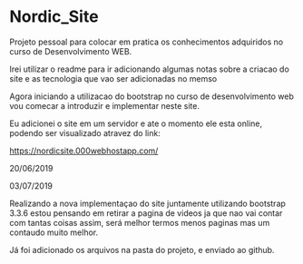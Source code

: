 # Nordic_Site
Projeto pessoal para colocar em pratica os conhecimentos adquiridos no curso de Desenvolvimento WEB.
 
Irei utilizar o readme para ir adicionando algumas notas sobre a criacao do site e as tecnologia que vao ser adicionadas no memso

Agora iniciando a utilizacao do bootstrap no curso de desenvolvimento web vou comecar a introduzir e implementar neste site. 

Eu adicionei o site em um servidor e ate o momento ele esta online, podendo ser visualizado atravez do link: 

https://nordicsite.000webhostapp.com/

20/06/2019

03/07/2019

Realizando a nova implementaçao do site juntamente utilizando bootstrap 3.3.6 estou pensando em retirar a pagina de videos ja 
que nao vai contar com tantas coisas assim, será melhor termos menos paginas mas um contaudo muito melhor. 

Já foi adicionado os arquivos na pasta do projeto, e enviado ao github. 